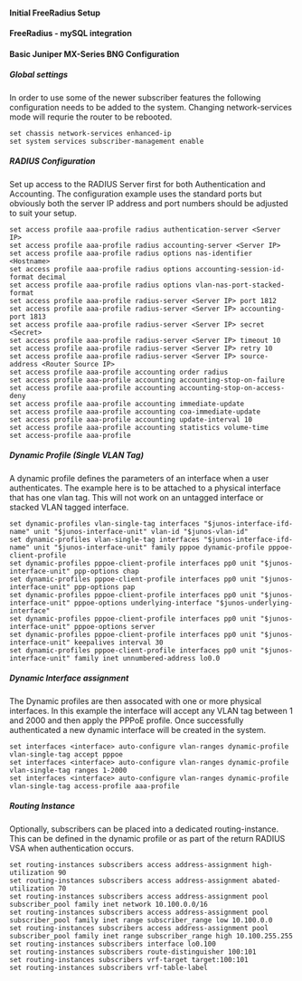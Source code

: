 #### Initial FreeRadius Setup

#### FreeRadius - mySQL integration

#### Basic Juniper MX-Series BNG Configuration

##### Global settings 
In order to use some of the newer subscriber features the following configuration needs to be added to the system. Changing network-services mode will requrie the router to be rebooted. 
```
set chassis network-services enhanced-ip
set system services subscriber-management enable
```

##### RADIUS Configuration
Set up access to the RADIUS Server first for both Authentication and Accounting. The configuration example uses the standard ports but obviously both the server IP address and port numbers should be adjusted to suit your setup. 
```set access profile aaa-profile authentication-order radius
set access profile aaa-profile radius authentication-server <Server IP>
set access profile aaa-profile radius accounting-server <Server IP>
set access profile aaa-profile radius options nas-identifier <Hostname>
set access profile aaa-profile radius options accounting-session-id-format decimal
set access profile aaa-profile radius options vlan-nas-port-stacked-format
set access profile aaa-profile radius-server <Server IP> port 1812
set access profile aaa-profile radius-server <Server IP> accounting-port 1813
set access profile aaa-profile radius-server <Server IP> secret <Secret>
set access profile aaa-profile radius-server <Server IP> timeout 10
set access profile aaa-profile radius-server <Server IP> retry 10
set access profile aaa-profile radius-server <Server IP> source-address <Router Source IP>
set access profile aaa-profile accounting order radius
set access profile aaa-profile accounting accounting-stop-on-failure
set access profile aaa-profile accounting accounting-stop-on-access-deny
set access profile aaa-profile accounting immediate-update
set access profile aaa-profile accounting coa-immediate-update
set access profile aaa-profile accounting update-interval 10
set access profile aaa-profile accounting statistics volume-time
set access-profile aaa-profile
```

##### Dynamic Profile (Single VLAN Tag)
A dynamic profile defines the parameters of an interface when a user authenticates. The example here is to be attached to a physical interface that has one vlan tag. This will not work on an untagged interface or stacked VLAN tagged interface. 
```set dynamic-profiles vlan-single-tag interfaces "$junos-interface-ifd-name" unit "$junos-interface-unit" no-traps
set dynamic-profiles vlan-single-tag interfaces "$junos-interface-ifd-name" unit "$junos-interface-unit" vlan-id "$junos-vlan-id"
set dynamic-profiles vlan-single-tag interfaces "$junos-interface-ifd-name" unit "$junos-interface-unit" family pppoe dynamic-profile pppoe-client-profile
set dynamic-profiles pppoe-client-profile interfaces pp0 unit "$junos-interface-unit" ppp-options chap
set dynamic-profiles pppoe-client-profile interfaces pp0 unit "$junos-interface-unit" ppp-options pap
set dynamic-profiles pppoe-client-profile interfaces pp0 unit "$junos-interface-unit" pppoe-options underlying-interface "$junos-underlying-interface"
set dynamic-profiles pppoe-client-profile interfaces pp0 unit "$junos-interface-unit" pppoe-options server
set dynamic-profiles pppoe-client-profile interfaces pp0 unit "$junos-interface-unit" keepalives interval 30
set dynamic-profiles pppoe-client-profile interfaces pp0 unit "$junos-interface-unit" family inet unnumbered-address lo0.0
```

##### Dynamic Interface assignment
The Dynamic profiles are then assocated with one or more physical interfaces. In this example the interface will accept any VLAN tag between 1 and 2000 and then apply the PPPoE profile. Once successfully authenticated a new dynamic interface will be created in the system. 
```set interfaces <interface> flexible-vlan-tagging
set interfaces <interface> auto-configure vlan-ranges dynamic-profile vlan-single-tag accept pppoe
set interfaces <interface> auto-configure vlan-ranges dynamic-profile vlan-single-tag ranges 1-2000
set interfaces <interface> auto-configure vlan-ranges dynamic-profile vlan-single-tag access-profile aaa-profile
```

##### Routing Instance
Optionally, subscribers can be placed into a dedicated routing-instance. This can be defined in the dynamic profile or as part of the return RADIUS VSA when authentication occurs. 
```set routing-instances subscribers instance-type vrf
set routing-instances subscribers access address-assignment high-utilization 90
set routing-instances subscribers access address-assignment abated-utilization 70
set routing-instances subscribers access address-assignment pool subscriber_pool family inet network 10.100.0.0/16
set routing-instances subscribers access address-assignment pool subscriber_pool family inet range subscriber_range low 10.100.0.0
set routing-instances subscribers access address-assignment pool subscriber_pool family inet range subscriber_range high 10.100.255.255
set routing-instances subscribers interface lo0.100
set routing-instances subscribers route-distinguisher 100:101
set routing-instances subscribers vrf-target target:100:101
set routing-instances subscribers vrf-table-label
```

